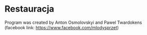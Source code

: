 # Restauracja
Program was created by Anton Osmolovskyi and Pawel Twardokens (facebook link: https://www.facebook.com/mlodysprzet)

